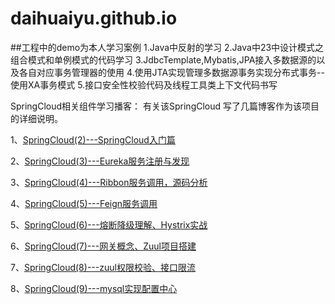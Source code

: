 # daihuaiyu.github.io
##工程中的demo为本人学习案例
1.Java中反射的学习
2.Java中23中设计模式之组合模式和单例模式的代码学习
3.JdbcTemplate,Mybatis,JPA接入多数据源的以及各自对应事务管理器的使用
4.使用JTA实现管理多数据源事务实现分布式事务--使用XA事务模式
5.接口安全性校验代码及线程工具类上下文代码书写

SpringCloud相关组件学习播客：
有关该SpringCloud 写了几篇博客作为该项目的详细说明。

1、[SpringCloud(2)---SpringCloud入门篇](https://www.cnblogs.com/qdhxhz/p/9357357.html)

2、[SpringCloud(3)---Eureka服务注册与发现](https://www.cnblogs.com/qdhxhz/p/9357502.html)

3、[SpringCloud(4)---Ribbon服务调用，源码分析](https://www.cnblogs.com/qdhxhz/p/9568481.html)

4、[SpringCloud(5)---Feign服务调用](https://www.cnblogs.com/qdhxhz/p/9571600.html)

5、[SpringCloud(6)---熔断降级理解、Hystrix实战](https://www.cnblogs.com/qdhxhz/p/9581440.html)

6、[SpringCloud(7)---网关概念、Zuul项目搭建](https://www.cnblogs.com/qdhxhz/p/9594521.html)

7、[SpringCloud(8)---zuul权限校验、接口限流](https://www.cnblogs.com/qdhxhz/p/9601170.html)

8、[SpringCloud(9)---mysql实现配置中心](https://www.cnblogs.com/qdhxhz/p/9624386.html)